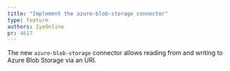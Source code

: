 ```yaml
---
title: "Implement the azure-blob-storage connector"
type: feature
authors: IyeOnline
pr: 4617
---
```


The new `azure-blob-storage` connector allows reading from and writing
to Azure Blob Storage via an URI.
